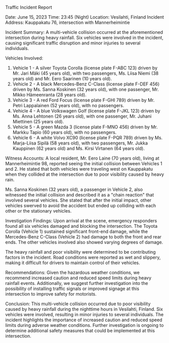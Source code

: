  Traffic Incident Report

Date: June 15, 2023
Time: 23:45 (Night)
Location: Vesilahti, Finland
Incident Address: Kauppakatu 76, intersection with Mannerheimintie

Incident Summary:
A multi-vehicle collision occurred at the aforementioned intersection during heavy rainfall. Six vehicles were involved in the incident, causing significant traffic disruption and minor injuries to several individuals.

Vehicles Involved:
1. Vehicle 1 - A silver Toyota Corolla (license plate F-ABC 123) driven by Mr. Jari Mäki (45 years old), with two passengers, Ms. Liisa Niemi (38 years old) and Mr. Eero Saarinen (10 years old).
2. Vehicle 2 - A black Mercedes-Benz C-Class (license plate F-DEF 456) driven by Ms. Sanna Koskinen (32 years old), with one passenger, Mr. Mikko Hämeenranta (28 years old).
3. Vehicle 3 - A red Ford Focus (license plate F-GHI 789) driven by Mr. Petri Lappalainen (52 years old), with no passengers.
4. Vehicle 4 - A blue Volkswagen Golf (license plate F-JKL 123) driven by Ms. Anna Lehtonen (26 years old), with one passenger, Mr. Juhani Miettinen (25 years old).
5. Vehicle 5 - A green Mazda 3 (license plate F-MNO 456) driven by Mr. Markku Tapio (60 years old), with no passengers.
6. Vehicle 6 - A white Volvo XC90 (license plate F-PQR 789) driven by Ms. Marja-Liisa Sipilä (58 years old), with two passengers, Mr. Jukka Kauppinen (62 years old) and Ms. Kirsi Virtanen (64 years old).

Witness Accounts:
A local resident, Mr. Eero Laine (70 years old), living at Mannerheimintie 98, reported seeing the initial collision between Vehicles 1 and 2. He stated that both vehicles were traveling west on Kauppakatu when they collided at the intersection due to poor visibility caused by heavy rain.

Ms. Sanna Koskinen (32 years old), a passenger in Vehicle 2, also witnessed the initial collision and described it as a "chain reaction" that involved several vehicles. She stated that after the initial impact, other vehicles swerved to avoid the accident but ended up colliding with each other or the stationary vehicles.

Investigation Findings:
Upon arrival at the scene, emergency responders found all six vehicles damaged and blocking the intersection. The Toyota Corolla (Vehicle 1) sustained significant front-end damage, while the Mercedes-Benz C-Class (Vehicle 2) had damage to both the front and rear ends. The other vehicles involved also showed varying degrees of damage.

The heavy rainfall and poor visibility were determined to be contributing factors in the incident. Road conditions were reported as wet and slippery, making it difficult for drivers to maintain control of their vehicles.

Recommendations:
Given the hazardous weather conditions, we recommend increased caution and reduced speed limits during heavy rainfall events. Additionally, we suggest further investigation into the possibility of installing traffic signals or improved signage at this intersection to improve safety for motorists.

Conclusion:
This multi-vehicle collision occurred due to poor visibility caused by heavy rainfall during the nighttime hours in Vesilahti, Finland. Six vehicles were involved, resulting in minor injuries to several individuals. The incident highlights the importance of increased caution and reduced speed limits during adverse weather conditions. Further investigation is ongoing to determine additional safety measures that could be implemented at this intersection.